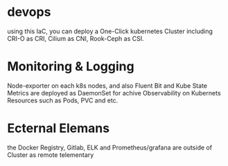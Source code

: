 # devops

using this IaC, you can deploy a One-Click kubernetes Cluster including CRI-O as CRI, Cilium as CNI, Rook-Ceph as CSI.

# Monitoring & Logging

Node-exporter on each k8s nodes, and also Fluent Bit and Kube State Metrics are deployed as DaemonSet for achive Observability on Kubernets Resources such as Pods, PVC and etc.


# Ecternal Elemans

the Docker Registry, Gitlab, ELK and Prometheus/grafana are outside of Cluster as remote telementary

